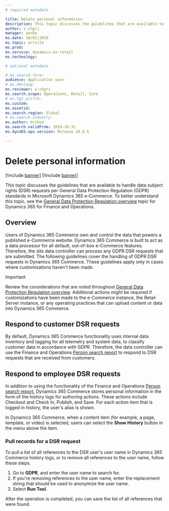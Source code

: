 ```yaml
---
# required metadata

title: Delete personal information
description: This topic discusses the guidelines that are available to handle data subject requests per General Data Protection Regulation (GDPR) standards in Microsoft Dynamics 365 e-Commerce.
author: v-chgri
manager: annbe
ms.date: 10/01/2019
ms.topic: article
ms.prod: 
ms.service: dynamics-ax-retail
ms.technology: 

# optional metadata

# ms.search.form: 
audience: Application user
# ms.devlang: 
ms.reviewer: v-chgri
ms.search.scope: Operations, Retail, Core
# ms.tgt_pltfrm: 
ms.custom: 
ms.assetid: 
ms.search.region: Global
# ms.search.industry: 
ms.author: brshoo
ms.search.validFrom: 2019-10-31
ms.dyn365.ops.version: Release 10.0.5

---
```


# Delete personal information

[!include [banner](../includes/preview-banner.md)]
[!include [banner](../includes/banner.md)]

This topic discusses the guidelines that are available to handle data subject rights (DSR) requests per General Data Protection Regulation (GDPR) standards in Microsoft Dynamics 365 e-Commerce. To better understand this topic, see the [General Data Protection Regulation overview](https://docs.microsoft.com/dynamics365/unified-operations/dev-itpro/gdpr/gdpr-guide) topic for Dynamics 365 for Finance and Operations.

## Overview

Users of Dynamics 365 Commerce own and control the data that powers a published e-Commerce website. Dynamics 365 Commerce is built to act as a data processor for all default, out-of-box e-Commerce features. Therefore, the site data controller can process any GDPR DSR requests that are submitted. The following guidelines cover the handling of GDPR DSR requests in Dynamics 365 Commerce. These guidelines apply only in cases where customizations haven't been made.

> [!IMPORTANT]
> Review the considerations that are noted throughout [General Data Protection Regulation overview](https://docs.microsoft.com/dynamics365/unified-operations/dev-itpro/gdpr/gdpr-guide). Additional actions might be required if customizations have been made to the e-Commerce instance, the Retail Server instance, or any operating practices that can upload content or data into Dynamics 365 Commerce.

## Respond to customer DSR requests

By default, Dynamics 365 Commerce functionality uses internal data inventory and tagging for all telemetry and system data, to classify customer data in accordance with GDPR. Therefore, the data controller can use the Finance and Operations [Person search report](https://docs.microsoft.com/dynamics365/unified-operations/dev-itpro/gdpr/gdpr-guide#the-person-search-report) to respond to DSR requests that are received from customers.

## Respond to employee DSR requests

In addition to using the functionality of the Finance and Operations [Person search report](https://docs.microsoft.com/dynamics365/unified-operations/dev-itpro/gdpr/gdpr-guide#the-person-search-report), Dynamics 365 Commerce stores personal information in the form of the history logs for authoring actions. These actions include Checkout and Check In, Publish, and Save. For each action item that is logged in history, the user's alias is shown.

In Dynamics 365 Commerce, when a content item (for example, a page, template, or video) is selected, users can select the **Show History** button in the menu above the item.

### Pull records for a DSR request

To pull a list of all references to the DSR user's user name in Dynamics 365 Commerce history logs, or to remove all references to the user name, follow these steps.

1. Go to **GDPR**, and enter the user name to search for.
1. If you're removing references to the user name, enter the replacement string that should be used to anonymize the user name.
1. Select **Run Tool**.

After the operation is completed, you can save the list of all references that were found.
